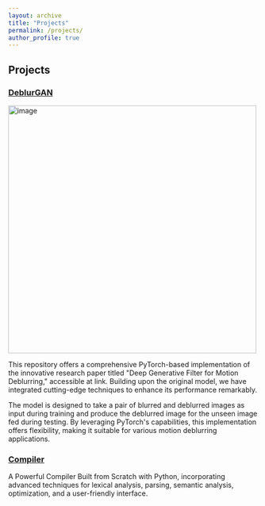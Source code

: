 ```yaml
---
layout: archive
title: "Projects"
permalink: /projects/
author_profile: true
---
```



## Projects

<!-- Project 1 -->
### [DeblurGAN](https://github.com/Madhav-Kanda/DeblurGAN)
<img width="500" alt="image" src="https://github.com/Madhav-Kanda/Madhav-Kanda.github.io/assets/76394914/19cc9fad-b18a-4e67-9fda-814947afae8a">

This repository offers a comprehensive PyTorch-based implementation of the innovative research paper titled "Deep Generative Filter for Motion Deblurring," accessible at link. Building upon the original model, we have integrated cutting-edge techniques to enhance its performance remarkably.

The model is designed to take a pair of blurred and deblurred images as input during training and produce the deblurred image for the unseen image fed during testing. By leveraging PyTorch's capabilities, this implementation offers flexibility, making it suitable for various motion deblurring applications.

<!-- Project 2 -->
### [Compiler](https://github.com/Madhav-Kanda/Compiler-Project)

A Powerful Compiler Built from Scratch with Python, incorporating advanced techniques for lexical analysis, parsing, semantic analysis, optimization, and a user-friendly interface.

<!-- Project 3 -->
<!-- ### [Project 3 Name](Link_to_Project_3)
[![Project 3](Project_3_Image_URL)](Link_to_Project_3)

Project 3 description goes here. Add a brief overview of the project, its purpose, technologies used, and any other relevant information you'd like to share. -->
